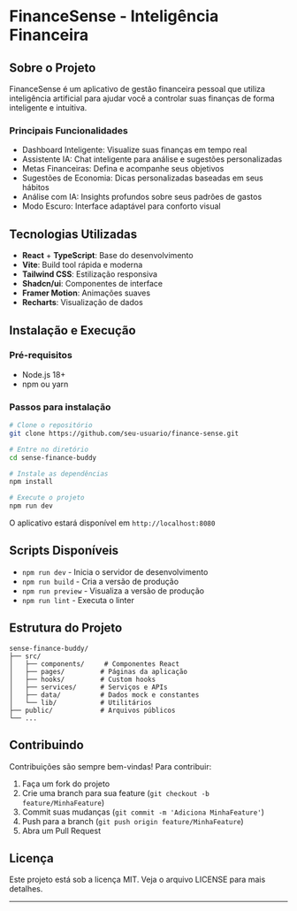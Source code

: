 # FinanceSense - Inteligência Financeira

## Sobre o Projeto

FinanceSense é um aplicativo de gestão financeira pessoal que utiliza inteligência artificial para ajudar você a controlar suas finanças de forma inteligente e intuitiva.

### Principais Funcionalidades

- Dashboard Inteligente: Visualize suas finanças em tempo real
- Assistente IA: Chat inteligente para análise e sugestões personalizadas
- Metas Financeiras: Defina e acompanhe seus objetivos
- Sugestões de Economia: Dicas personalizadas baseadas em seus hábitos
- Análise com IA: Insights profundos sobre seus padrões de gastos
- Modo Escuro: Interface adaptável para conforto visual

## Tecnologias Utilizadas

- **React** + **TypeScript**: Base do desenvolvimento
- **Vite**: Build tool rápida e moderna
- **Tailwind CSS**: Estilização responsiva
- **Shadcn/ui**: Componentes de interface
- **Framer Motion**: Animações suaves
- **Recharts**: Visualização de dados

## Instalação e Execução

### Pré-requisitos

- Node.js 18+ 
- npm ou yarn

### Passos para instalação

```bash
# Clone o repositório
git clone https://github.com/seu-usuario/finance-sense.git

# Entre no diretório
cd sense-finance-buddy

# Instale as dependências
npm install

# Execute o projeto
npm run dev
```

O aplicativo estará disponível em `http://localhost:8080`

## Scripts Disponíveis

- `npm run dev` - Inicia o servidor de desenvolvimento
- `npm run build` - Cria a versão de produção
- `npm run preview` - Visualiza a versão de produção
- `npm run lint` - Executa o linter

## Estrutura do Projeto

```
sense-finance-buddy/
├── src/
│   ├── components/     # Componentes React
│   ├── pages/         # Páginas da aplicação
│   ├── hooks/         # Custom hooks
│   ├── services/      # Serviços e APIs
│   ├── data/          # Dados mock e constantes
│   └── lib/           # Utilitários
├── public/            # Arquivos públicos
└── ...
```

## Contribuindo

Contribuições são sempre bem-vindas! Para contribuir:

1. Faça um fork do projeto
2. Crie uma branch para sua feature (`git checkout -b feature/MinhaFeature`)
3. Commit suas mudanças (`git commit -m 'Adiciona MinhaFeature'`)
4. Push para a branch (`git push origin feature/MinhaFeature`)
5. Abra um Pull Request

## Licença

Este projeto está sob a licença MIT. Veja o arquivo LICENSE para mais detalhes.

---


